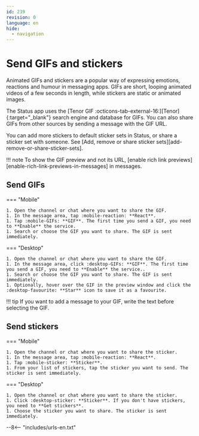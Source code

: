 ```yaml
---
id: 239
revision: 0
language: en
hide:
  - navigation
---
```


# Send GIFs and stickers

Animated GIFs and stickers are a popular way of expressing emotions, reactions and humour in messaging apps. GIFs are short, looping animated videos of a few seconds in length, while stickers are static or animated images.

The Status app uses the [Tenor GIF :octicons-tab-external-16:][Tenor]{:target="_blank"} search engine and database for GIFs. You can also share GIFs from other sources by sending a message with the GIF URL.

You can add more stickers to default sticker sets in Status, or share a sticker set with someone. See [Add, remove or share sticker sets][add-remove-or-share-sticker-sets].

!!! note
    To show the GIF preview and not its URL, [enable rich link previews][enable-rich-link-previews-in-messages] in messages.

## Send GIFs

=== "Mobile"

    1. Open the channel or chat where you want to share the GIF.
    1. In the message area, tap :mobile-reaction: **React**.
    1. Tap :mobile-GIFs: **GIF**. The first time you send a GIF, you need to **Enable** the service.
    1. Search or choose the GIF you want to share. The GIF is sent immediately.

=== "Desktop"

    1. Open the channel or chat where you want to share the GIF.
    1. In the message area, click :desktop-GIFs: **GIF**. The first time you send a GIF, you need to **Enable** the service..
    1. Search or choose the GIF you want to share. The GIF is sent immediately.
    1. Optionally, hover over the GIF in the preview window and click the :desktop-favourite: **Star** icon to save it as a favourite.

!!! tip
    If you want to add a message to your GIF, write the text before selecting the GIF.

## Send stickers

=== "Mobile"

    1. Open the channel or chat where you want to share the sticker.
    1. In the message area, tap :mobile-reaction: **React**.
    1. Tap :mobile-sticker: **Sticker**.
    1. From your list of stickers, tap the sticker you want to send. The sticker is sent immediately.

=== "Desktop"

    1. Open the channel or chat where you want to share the sticker.
    1. Click :desktop-sticker: **Sticker**. If you don't have stickers, you need to **Get stickers**.
    1. Choose the sticker you want to share. The sticker is sent immediately.

--8<-- "includes/urls-en.txt"
